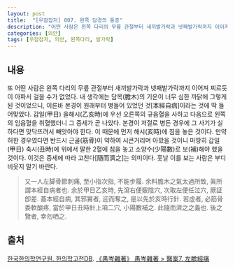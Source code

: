 ```yaml
---
layout: post
title:  "[우잠잡저] 007. 왼쪽 담경의 통증"
description: "어떤 사람은 왼쪽 다리의 무릎 관절부터 새끼발가락과 넷째발가락까지 이어져 찌르듯이 아파서 걸을 수가 없었다 ... "
categories: [의안]
tags: [우잠잡저, 의안, 왼쪽다리, 발가락]
---
```


## 내용

또 어떤 사람은 왼쪽 다리의 무릎 관절부터 새끼발가락과 넷째발가락까지 이어져 찌르듯이 아파서 걸을 수가 없었다. 내 생각에는 담목(膽木)의 기운이 너무 심한 까닭에 그렇게 된 것이었으니, 이른바 본경이 원래부터 병들어 있었던 것[本經自病]이라는 것에 딱 들어맞았다. 갑일(甲日) 을해시(乙亥時)에 우선 오른쪽의 규음혈을 사하고 다음으로 왼쪽의 임읍혈을 취혈했더니 그 증세가 곧 나았다. 본경이 저절로 병든 경우에 그 사기가 실하다면 맞닥뜨려서 빼앗아야 한다. 이 때문에 먼저 해시(亥時)에 침을 놓은 것이다. 만약 허한 경우였다면 반드시 근골(筋骨)이 약하여 시큰거리며 아팠을 것이니 마땅히 갑일(甲日) 축시(丑時)에 위에서 말한 2혈에 침을 놓고 소양수(少陽數)로 보(補)해야 했을 것이다. 이것은 증세에 따라 고친다[隨而濟之]는 의미이다. 훗날 이를 보는 사람은 부디 비웃지 말기 바란다.

> 又一人左脚骨節刺痛, 至小指次指, 不能步履. 余料膽木之氣太過所致, 眞所謂本經自病者也. 余於甲日乙亥時, 先瀉右便竅陰穴, 次取左便任泣穴, 厥証卽差. 蓋本經自病, 其邪實者, 迎而奪之, 是以先於亥時行針. 若虛者, 必筋骨委軟酸疼, 當於甲日丑時針上項二穴, 小陽數補之. 此隨而濟之之義也. 後之覽者, 幸勿哂之.

## 출처

[한국한의학연구원. 한의학고전DB](https://mediclassics.kr/). [《愚岑雜著》 愚岑雜著 > 醫案7. 左膽經痛](https://mediclassics.kr/books/48/volume/1#content_77)
